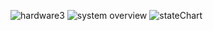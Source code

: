 ![hardware3](https://github.com/user-attachments/assets/cbc14837-b3a2-4f91-866f-0ffbf722ddb9)
![system overview](https://github.com/user-attachments/assets/8b967362-a5d2-42cc-b746-942ef8f262a3)
![stateChart](https://github.com/user-attachments/assets/b86b56e5-7b07-4803-ab6a-77ee49ab8c27)

